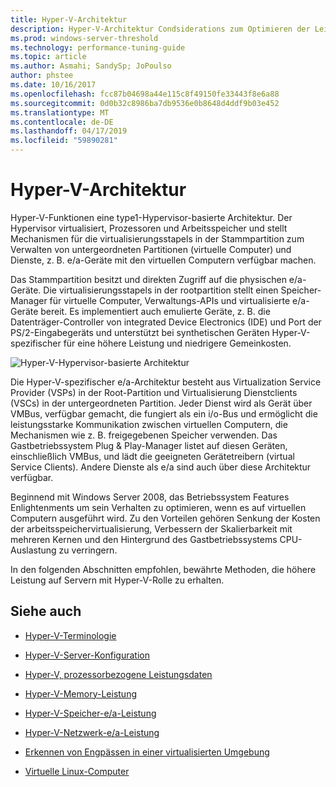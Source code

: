 ```yaml
---
title: Hyper-V-Architektur
description: Hyper-V-Architektur Condsiderations zum Optimieren der Leistung
ms.prod: windows-server-threshold
ms.technology: performance-tuning-guide
ms.topic: article
ms.author: Asmahi; SandySp; JoPoulso
author: phstee
ms.date: 10/16/2017
ms.openlocfilehash: fcc87b04698a44e115c8f49150fe33443f8e6a88
ms.sourcegitcommit: 0d0b32c8986ba7db9536e0b8648d4ddf9b03e452
ms.translationtype: MT
ms.contentlocale: de-DE
ms.lasthandoff: 04/17/2019
ms.locfileid: "59890281"
---
```

# <a name="hyper-v-architecture"></a>Hyper-V-Architektur

Hyper-V-Funktionen eine type1-Hypervisor-basierte Architektur. Der Hypervisor virtualisiert, Prozessoren und Arbeitsspeicher und stellt Mechanismen für die virtualisierungsstapels in der Stammpartition zum Verwalten von untergeordneten Partitionen (virtuelle Computer) und Dienste, z. B. e/a-Geräte mit den virtuellen Computern verfügbar machen.

Das Stammpartition besitzt und direkten Zugriff auf die physischen e/a-Geräte. Die virtualisierungsstapels in der rootpartition stellt einen Speicher-Manager für virtuelle Computer, Verwaltungs-APIs und virtualisierte e/a-Geräte bereit. Es implementiert auch emulierte Geräte, z. B. die Datenträger-Controller von integrated Device Electronics (IDE) und Port der PS/2-Eingabegeräts und unterstützt bei synthetischen Geräten Hyper-V-spezifischer für eine höhere Leistung und niedrigere Gemeinkosten.

![Hyper-V-Hypervisor-basierte Architektur](../../media/perftune-guide-hyperv-arch.png)

Die Hyper-V-spezifischer e/a-Architektur besteht aus Virtualization Service Provider (VSPs) in der Root-Partition und Virtualisierung Dienstclients (VSCs) in der untergeordneten Partition. Jeder Dienst wird als Gerät über VMBus, verfügbar gemacht, die fungiert als ein i/o-Bus und ermöglicht die leistungsstarke Kommunikation zwischen virtuellen Computern, die Mechanismen wie z. B. freigegebenen Speicher verwenden. Das Gastbetriebssystem Plug & Play-Manager listet auf diesen Geräten, einschließlich VMBus, und lädt die geeigneten Gerätetreibern (virtual Service Clients). Andere Dienste als e/a sind auch über diese Architektur verfügbar.

Beginnend mit Windows Server 2008, das Betriebssystem Features Enlightenments um sein Verhalten zu optimieren, wenn es auf virtuellen Computern ausgeführt wird. Zu den Vorteilen gehören Senkung der Kosten der arbeitsspeichervirtualisierung, Verbessern der Skalierbarkeit mit mehreren Kernen und den Hintergrund des Gastbetriebssystems CPU-Auslastung zu verringern.

In den folgenden Abschnitten empfohlen, bewährte Methoden, die höhere Leistung auf Servern mit Hyper-V-Rolle zu erhalten.

## <a name="see-also"></a>Siehe auch

-   [Hyper-V-Terminologie](terminology.md)

-   [Hyper-V-Server-Konfiguration](configuration.md)

-   [Hyper-V, prozessorbezogene Leistungsdaten](processor-performance.md)

-   [Hyper-V-Memory-Leistung](memory-performance.md)

-   [Hyper-V-Speicher-e/a-Leistung](storage-io-performance.md)

-   [Hyper-V-Netzwerk-e/a-Leistung](network-io-performance.md)

-   [Erkennen von Engpässen in einer virtualisierten Umgebung](detecting-virtualized-environment-bottlenecks.md)

-   [Virtuelle Linux-Computer](linux-virtual-machine-considerations.md)

